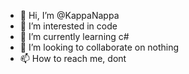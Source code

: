 - 👋 Hi, I’m @KappaNappa
- 👀 I’m interested in code
- 🌱 I’m currently learning c#
- 💞️ I’m looking to collaborate on nothing
- 📫 How to reach me, dont

<!---
KappaNappa/KappaNappa is a ✨ special ✨ repository because its `README.md` (this file) appears on your GitHub profile.
You can click the Preview link to take a look at your changes.
--->
